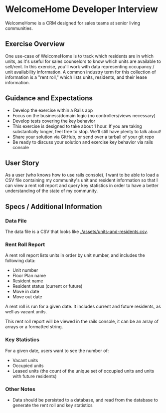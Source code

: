 # WelcomeHome Developer Interview

WelcomeHome is a CRM designed for sales teams at senior living communities.

## Exercise Overview

One use-case of WelcomeHome is to track which residents are in which units, as
it's useful for sales counselors to know which units are available to sell/rent.
In this exercise, you'll work with data representing occupancy / unit
availability information. A common industry term for this collection of
information is a "rent roll," which lists units, residents, and their lease
information.

## Guidance and Expectations

- Develop the exercise within a Rails app
- Focus on the business/domain logic (no controllers/views necessary)
- Develop tests covering the key behavior
- This exercise is designed to take about 1 hour. If you are taking
  substantially longer, feel free to stop. We'll still have plenty to talk
  about!
- Share your solution via GitHub, or send over a tarball of your git repo
- Be ready to discuss your solution and exercise key behavior via rails console

## User Story

As a user (who knows how to use rails console), I want to be able to load a CSV
file containing my community's unit and resident information so that I can
view a rent roll report and query key statistics in order to have a better
understanding of the state of my community.

## Specs / Additional Information

### Data File

The data file is a CSV that looks like [./assets/units-and-residents.csv](./assets/units-and-residents.csv).

### Rent Roll Report

A rent roll report lists units in order by unit number, and includes the
following data:

- Unit number
- Floor Plan name
- Resident name
- Resident status (current or future)
- Move in date
- Move out date

A rent roll is run for a given date. It includes current and future
residents, as well as vacant units.

This rent roll report will be viewed in the rails console, it can be an array of
arrays or a formatted string.

### Key Statistics

For a given date, users want to see the number of:

- Vacant units
- Occupied units
- Leased units (the count of the unique set of occupied units and
  units with future residents)

### Other Notes

- Data should be persisted to a database, and read from the database to generate
  the rent roll and key statistics
